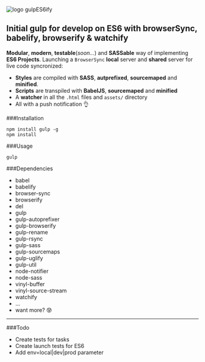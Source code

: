 
![logo gulpES6ify](https://raw.githubusercontent.com/davesnx/gulpES6ify/master/header.png)
## Initial gulp for develop on ES6 with browserSync, babelify, browserify & watchify
**Modular**, **modern**, **testable**(*soon...*) and **SASSable** way of implementing **ES6 Projects**.
Launching a `BrowserSync` **local** server and **shared** server for live code syncronized:
- **Styles** are compiled with **SASS**, **autprefixed**, **sourcemaped** and **minified**. 
- **Scripts** are transpiled with **BabelJS**, **sourcemaped** and **minified**
- A **watcher** in all the `.html` files and `assets/` directory
- All with a push notification :ok_hand:

###Installation
```
npm install gulp -g
npm install
```

###Usage

```
gulp
```

###Dependencies
- babel
- babelify
- browser-sync
- browserify
- del
- gulp
- gulp-autoprefixer
- gulp-browserify
- gulp-rename
- gulp-rsync
- gulp-sass
- gulp-sourcemaps
- gulp-uglify
- gulp-util
- node-notifier
- node-sass
- vinyl-buffer
- vinyl-source-stream
- watchify
- ...
- want more? :cold_sweat:


___

###Todo
 - Create tests for tasks
 - Create launch tests for ES6
 - Add env=local|dev|prod parameter
